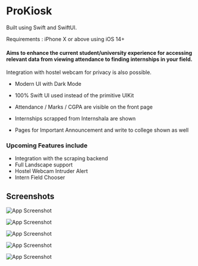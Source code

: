# ProKiosk


Built using Swift and SwiftUI.

Requirements : iPhone X or above using iOS 14+

#### Aims to enhance the current student/university experience for accessing relevant data from viewing attendance to finding internships in your field.

Integration with hostel webcam for privacy is also possible.

- Modern UI with Dark Mode

- 100% Swift UI used instead of the primitive UIKit

- Attendance / Marks / CGPA are visible on the front page

- Internships scrapped from Internshala are shown

- Pages for Important Announcement and write to college shown as well

### Upcoming Features include
- Integration with the scraping backend
- Full Landscape support
- Hostel Webcam Intruder Alert
- Intern Field Chooser

## Screenshots

![App Screenshot](https://user-images.githubusercontent.com/63954010/224296190-8c519fcf-9f0e-4b74-9389-80861d2993fd.png)

![App Screenshot](https://user-images.githubusercontent.com/63954010/224296223-2250762b-370a-41d9-9e15-39832e5c195b.png)

![App Screenshot](https://user-images.githubusercontent.com/63954010/224296259-2ad31398-fb6c-422a-9492-6968817ceed7.pn)

![App Screenshot](https://user-images.githubusercontent.com/63954010/224296259-2ad31398-fb6c-422a-9492-6968817ceed7.png)

![App Screenshot](https://user-images.githubusercontent.com/63954010/224296274-6d11ee60-65f2-4193-a8eb-769dcfb20c62.png)
